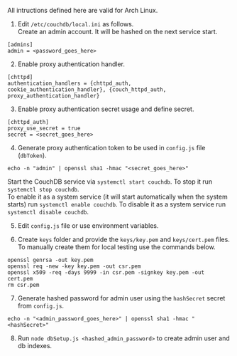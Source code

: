 All intructions defined here are valid for Arch Linux.

1. Edit `/etc/couchdb/local.ini` as follows.  
Create an admin account. It will be hashed on the next service start.  
```
[admins]
admin = <password_goes_here>
```
2. Enable proxy authentication handler.  
```
[chttpd]
authentication_handlers = {chttpd_auth, cookie_authentication_handler}, {couch_httpd_auth, proxy_authentication_handler}
```
3. Enable proxy authentication secret usage and define secret.  
```
[chttpd_auth]
proxy_use_secret = true
secret = <secret_goes_here>
```
4. Generate proxy authentication token to be used in `config.js` file (`dbToken`).  
```
echo -n "admin" | openssl sha1 -hmac "<secret_goes_here>"
```
Start the CouchDB service via `systemctl start couchdb`. To stop it run `systemctl stop couchdb`.  
To enable it as a system service (it will start automatically when the system starts) run `systemctl enable couchdb`. To disable it as a system service run `systemctl disable couchdb`.

5. Edit `config.js` file or use environment variables.

6. Create `keys` folder and provide the `keys/key.pem` and `keys/cert.pem` files. To manually create them for local testing use the commands below.
```
openssl genrsa -out key.pem
openssl req -new -key key.pem -out csr.pem
openssl x509 -req -days 9999 -in csr.pem -signkey key.pem -out cert.pem
rm csr.pem
```

7. Generate hashed password for admin user using the `hashSecret` secret from `config.js`.  
```
echo -n "<admin_password_goes_here>" | openssl sha1 -hmac "<hashSecret>"
```
8. Run `node dbSetup.js <hashed_admin_password>` to create admin user and db indexes.
